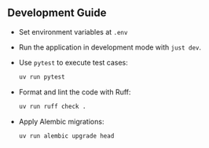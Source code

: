 ## Development Guide

- Set environment variables at `.env`

- Run the application in development mode with `just dev`.

- Use `pytest` to execute test cases:
  ```bash
  uv run pytest
  ```
- Format and lint the code with Ruff:
  ```bash
  uv run ruff check .
  ```
- Apply Alembic migrations:
  ```bash
  uv run alembic upgrade head 
  ```
